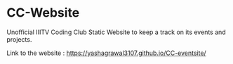 # CC-Website
Unofficial IIITV Coding Club Static Website to keep a track on its events and projects.

Link to the website :  https://yashagrawal3107.github.io/CC-eventsite/
